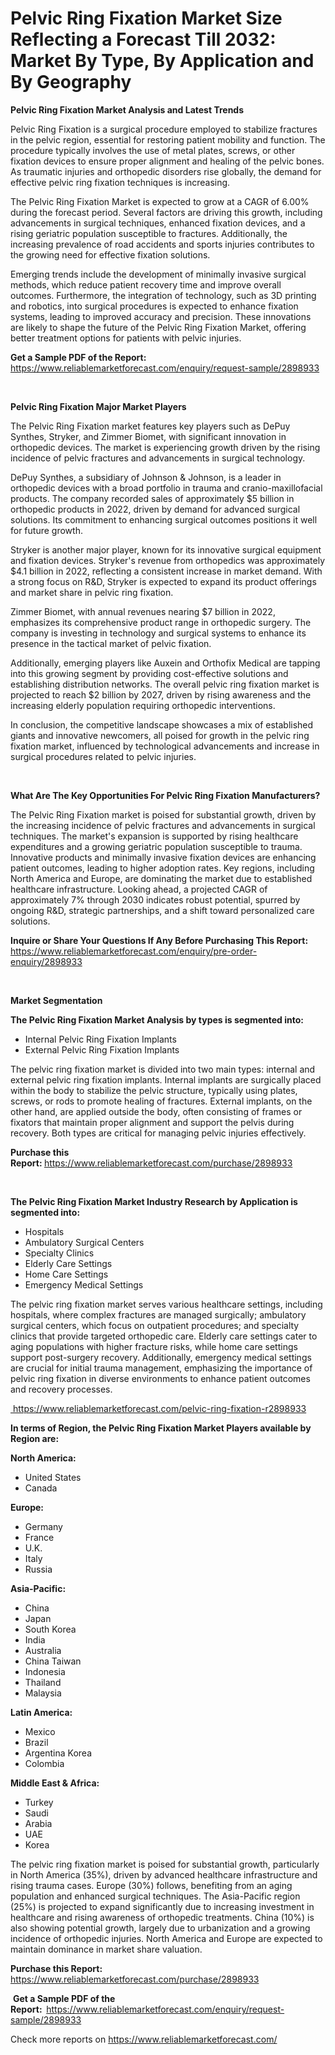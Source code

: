 <p><h1>Pelvic Ring Fixation Market Size Reflecting a Forecast Till 2032: Market By Type, By Application and By Geography</h1></p><p><strong>Pelvic Ring Fixation Market Analysis and Latest Trends</strong></p>
<p><p>Pelvic Ring Fixation is a surgical procedure employed to stabilize fractures in the pelvic region, essential for restoring patient mobility and function. The procedure typically involves the use of metal plates, screws, or other fixation devices to ensure proper alignment and healing of the pelvic bones. As traumatic injuries and orthopedic disorders rise globally, the demand for effective pelvic ring fixation techniques is increasing.</p><p>The Pelvic Ring Fixation Market is expected to grow at a CAGR of 6.00% during the forecast period. Several factors are driving this growth, including advancements in surgical techniques, enhanced fixation devices, and a rising geriatric population susceptible to fractures. Additionally, the increasing prevalence of road accidents and sports injuries contributes to the growing need for effective fixation solutions.</p><p>Emerging trends include the development of minimally invasive surgical methods, which reduce patient recovery time and improve overall outcomes. Furthermore, the integration of technology, such as 3D printing and robotics, into surgical procedures is expected to enhance fixation systems, leading to improved accuracy and precision. These innovations are likely to shape the future of the Pelvic Ring Fixation Market, offering better treatment options for patients with pelvic injuries.</p></p>
<p><strong>Get a Sample PDF of the Report:&nbsp;</strong> <a href="https://www.reliablemarketforecast.com/enquiry/request-sample/2898933?utm_campaign=2736&utm_medium=2&utm_source=Github&utm_content=ia&utm_term=15032025&utm_id=pelvic-ring-fixation">https://www.reliablemarketforecast.com/enquiry/request-sample/2898933</a></p>
<p>&nbsp;</p>
<p><strong>Pelvic Ring Fixation Major Market Players</strong></p>
<p><p>The Pelvic Ring Fixation market features key players such as DePuy Synthes, Stryker, and Zimmer Biomet, with significant innovation in orthopedic devices. The market is experiencing growth driven by the rising incidence of pelvic fractures and advancements in surgical technology.</p><p>DePuy Synthes, a subsidiary of Johnson & Johnson, is a leader in orthopedic devices with a broad portfolio in trauma and cranio-maxillofacial products. The company recorded sales of approximately $5 billion in orthopedic products in 2022, driven by demand for advanced surgical solutions. Its commitment to enhancing surgical outcomes positions it well for future growth.</p><p>Stryker is another major player, known for its innovative surgical equipment and fixation devices. Stryker's revenue from orthopedics was approximately $4.1 billion in 2022, reflecting a consistent increase in market demand. With a strong focus on R&D, Stryker is expected to expand its product offerings and market share in pelvic ring fixation.</p><p>Zimmer Biomet, with annual revenues nearing $7 billion in 2022, emphasizes its comprehensive product range in orthopedic surgery. The company is investing in technology and surgical systems to enhance its presence in the tactical market of pelvic fixation.</p><p>Additionally, emerging players like Auxein and Orthofix Medical are tapping into this growing segment by providing cost-effective solutions and establishing distribution networks. The overall pelvic ring fixation market is projected to reach $2 billion by 2027, driven by rising awareness and the increasing elderly population requiring orthopedic interventions.</p><p>In conclusion, the competitive landscape showcases a mix of established giants and innovative newcomers, all poised for growth in the pelvic ring fixation market, influenced by technological advancements and increase in surgical procedures related to pelvic injuries.</p></p>
<p>&nbsp;</p>
<p><strong>What Are The Key Opportunities For Pelvic Ring Fixation Manufacturers?</strong></p>
<p><p>The Pelvic Ring Fixation market is poised for substantial growth, driven by the increasing incidence of pelvic fractures and advancements in surgical techniques. The market's expansion is supported by rising healthcare expenditures and a growing geriatric population susceptible to trauma. Innovative products and minimally invasive fixation devices are enhancing patient outcomes, leading to higher adoption rates. Key regions, including North America and Europe, are dominating the market due to established healthcare infrastructure. Looking ahead, a projected CAGR of approximately 7% through 2030 indicates robust potential, spurred by ongoing R&D, strategic partnerships, and a shift toward personalized care solutions.</p></p>
<p><strong>Inquire or Share Your Questions If Any Before Purchasing This Report:</strong> <a href="https://www.reliablemarketforecast.com/enquiry/pre-order-enquiry/2898933?utm_campaign=2736&utm_medium=2&utm_source=Github&utm_content=ia&utm_term=15032025&utm_id=pelvic-ring-fixation">https://www.reliablemarketforecast.com/enquiry/pre-order-enquiry/2898933</a></p>
<p>&nbsp;</p>
<p><strong>Market Segmentation</strong></p>
<p><strong>The Pelvic Ring Fixation Market Analysis by types is segmented into:</strong></p>
<p><ul><li> Internal Pelvic Ring Fixation Implants</li><li>External Pelvic Ring Fixation Implants </li></ul></p>
<p><p>The pelvic ring fixation market is divided into two main types: internal and external pelvic ring fixation implants. Internal implants are surgically placed within the body to stabilize the pelvic structure, typically using plates, screws, or rods to promote healing of fractures. External implants, on the other hand, are applied outside the body, often consisting of frames or fixators that maintain proper alignment and support the pelvis during recovery. Both types are critical for managing pelvic injuries effectively.</p></p>
<p><strong>Purchase this Report:&nbsp;</strong><a href="https://www.reliablemarketforecast.com/purchase/2898933?utm_campaign=2736&utm_medium=2&utm_source=Github&utm_content=ia&utm_term=15032025&utm_id=pelvic-ring-fixation">https://www.reliablemarketforecast.com/purchase/2898933</a></p>
<p>&nbsp;</p>
<p><strong>The Pelvic Ring Fixation Market Industry Research by Application is segmented into:</strong></p>
<p><ul><li> Hospitals</li><li>Ambulatory Surgical Centers</li><li>Specialty Clinics</li><li>Elderly Care Settings</li><li>Home Care Settings</li><li>Emergency Medical Settings </li></ul></p>
<p><p>The pelvic ring fixation market serves various healthcare settings, including hospitals, where complex fractures are managed surgically; ambulatory surgical centers, which focus on outpatient procedures; and specialty clinics that provide targeted orthopedic care. Elderly care settings cater to aging populations with higher fracture risks, while home care settings support post-surgery recovery. Additionally, emergency medical settings are crucial for initial trauma management, emphasizing the importance of pelvic ring fixation in diverse environments to enhance patient outcomes and recovery processes.</p></p>
<p><a href="https://www.reliablemarketforecast.com/pelvic-ring-fixation-r2898933?utm_campaign=2736&utm_medium=2&utm_source=Github&utm_content=ia&utm_term=15032025&utm_id=pelvic-ring-fixation">&nbsp;https://www.reliablemarketforecast.com/pelvic-ring-fixation-r2898933</a></p>
<p><strong>In terms of Region, the Pelvic Ring Fixation Market Players available by Region are:</strong></p>
<p>
    <p> <strong> North America: </strong>
        <ul>
            <li>United States</li>
            <li>Canada</li>
        </ul>
        </p> 
    <p> <strong> Europe: </strong>
        <ul>
            <li>Germany</li>
            <li>France</li>
            <li>U.K.</li>
            <li>Italy</li>
            <li>Russia</li>
        </ul>
        </p> 
    <p> <strong> Asia-Pacific: </strong>
        <ul>
            <li>China</li>
            <li>Japan</li>
            <li>South Korea</li>
            <li>India</li>
            <li>Australia</li>
            <li>China Taiwan</li>
            <li>Indonesia</li>
            <li>Thailand</li>
            <li>Malaysia</li>
        </ul>
        </p> 
    <p> <strong> Latin America: </strong>
        <ul>
            <li>Mexico</li>
            <li>Brazil</li>
            <li>Argentina Korea</li>
            <li>Colombia</li>
        </ul>
        </p> 
    <p> <strong> Middle East & Africa: </strong>
        <ul>
            <li>Turkey</li>
            <li>Saudi</li>
            <li>Arabia</li>
            <li>UAE</li>
            <li>Korea</li>
        </ul>
    </p>
    </p>
<p><p>The pelvic ring fixation market is poised for substantial growth, particularly in North America (35%), driven by advanced healthcare infrastructure and rising trauma cases. Europe (30%) follows, benefiting from an aging population and enhanced surgical techniques. The Asia-Pacific region (25%) is projected to expand significantly due to increasing investment in healthcare and rising awareness of orthopedic treatments. China (10%) is also showing potential growth, largely due to urbanization and a growing incidence of orthopedic injuries. North America and Europe are expected to maintain dominance in market share valuation.</p></p>
<p><strong>Purchase this Report: </strong><a href="https://www.reliablemarketforecast.com/purchase/2898933?utm_campaign=2736&utm_medium=2&utm_source=Github&utm_content=ia&utm_term=15032025&utm_id=pelvic-ring-fixation">https://www.reliablemarketforecast.com/purchase/2898933</a></p>
<p>&nbsp;<strong>Get a Sample PDF of the Report:&nbsp;&nbsp;</strong><a href="https://www.reliablemarketforecast.com/enquiry/request-sample/2898933?utm_campaign=2736&utm_medium=2&utm_source=Github&utm_content=ia&utm_term=15032025&utm_id=pelvic-ring-fixation">https://www.reliablemarketforecast.com/enquiry/request-sample/2898933</a></p>
<p><strong></strong></p>
<p>Check more reports on <a href="https://www.reliablemarketforecast.com/?utm_campaign=2736&utm_medium=2&utm_source=Github&utm_content=ia&utm_term=15032025&utm_id=pelvic-ring-fixation">https://www.reliablemarketforecast.com/</a></p>